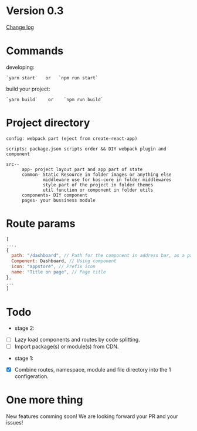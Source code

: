 # Version 0.3

[Change log](https://github.com/ali-kos/kos-scaffold-desktop1-typescript/blob/master/CHANGELOG.md)

# Commands

developing:

```
`yarn start`   or   `npm run start`
```

build your project:

```
`yarn build`    or    `npm run build`
```

# Project directory

```
config: webpack part (eject from create-react-app)

scripts: package.json scripts order && DIY webpack plugin and component

src--
      app- project layout part and app part of state
      common- Static Resource in folder images or anything else
              middleware use for kos-core in folder middlewares
              style part of the project in folder themes
              util function or component in folder utils
      components- DIY component
      pages- your bussiness module
```

# Route params

```js
[
...,
{
  path: "/dashboard", // Path for the component in address bar, as a part of namespace's key(replace '/' with '_' in key).
  Component: Dashboard, // Using component
  icon: "appstore", // Prefix icon
  name: "Title on page", // Page title
},
...
]
```

# Todo

- stage 2:
- [ ] Lazy load components and routes by code splitting.
- [ ] Import package(s) or module(s) from CDN.

- stage 1:
- [x] Combine routes, namespace, module and file directory into the 1 configeration.

# One more thing

New features comming soon! We are looking forward your PR and your issues!
